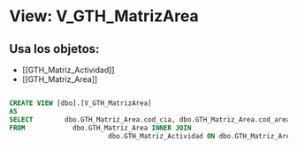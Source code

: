 # View: V_GTH_MatrizArea

## Usa los objetos:
- [[GTH_Matriz_Actividad]]
- [[GTH_Matriz_Area]]

```sql

CREATE VIEW [dbo].[V_GTH_MatrizArea]
AS
SELECT        dbo.GTH_Matriz_Area.cod_cia, dbo.GTH_Matriz_Area.cod_area, dbo.GTH_Matriz_Area.cod_matriz, dbo.GTH_Matriz_Actividad.des_actividad
FROM            dbo.GTH_Matriz_Area INNER JOIN
                         dbo.GTH_Matriz_Actividad ON dbo.GTH_Matriz_Area.cod_actividad = dbo.GTH_Matriz_Actividad.cod_actividad

```
